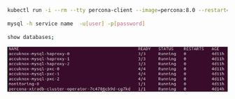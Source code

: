 ```sh
kubectl run -i --rm --tty percona-client --image=percona:8.0 --restart=Never -- bash -il
```

```sh
mysql -h service name  -u[user] -p[password]
```

```sh
show databases;
```

![Alt](../images/mysql-verify.png)